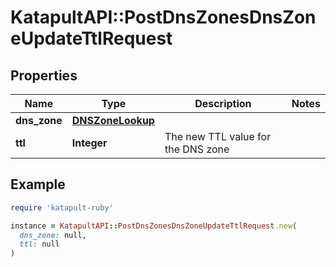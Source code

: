 # KatapultAPI::PostDnsZonesDnsZoneUpdateTtlRequest

## Properties

| Name | Type | Description | Notes |
| ---- | ---- | ----------- | ----- |
| **dns_zone** | [**DNSZoneLookup**](DNSZoneLookup.md) |  |  |
| **ttl** | **Integer** | The new TTL value for the DNS zone |  |

## Example

```ruby
require 'katapult-ruby'

instance = KatapultAPI::PostDnsZonesDnsZoneUpdateTtlRequest.new(
  dns_zone: null,
  ttl: null
)
```

